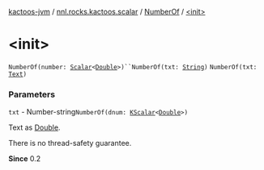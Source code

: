 [kactoos-jvm](../../index.md) / [nnl.rocks.kactoos.scalar](../index.md) / [NumberOf](index.md) / [&lt;init&gt;](./-init-.md)

# &lt;init&gt;

`NumberOf(number: `[`Scalar`](../../nnl.rocks.kactoos/-scalar/index.md)`<`[`Double`](https://kotlinlang.org/api/latest/jvm/stdlib/kotlin/-double/index.html)`>)``NumberOf(txt: `[`String`](https://kotlinlang.org/api/latest/jvm/stdlib/kotlin/-string/index.html)`)`
`NumberOf(txt: `[`Text`](../../nnl.rocks.kactoos/-text/index.md)`)`

### Parameters

`txt` - Number-string`NumberOf(dnum: `[`KScalar`](../../nnl.rocks.kactoos/-k-scalar.md)`<`[`Double`](https://kotlinlang.org/api/latest/jvm/stdlib/kotlin/-double/index.html)`>)`

Text as [Double](https://kotlinlang.org/api/latest/jvm/stdlib/kotlin/-double/index.html).

There is no thread-safety guarantee.

**Since**
0.2

